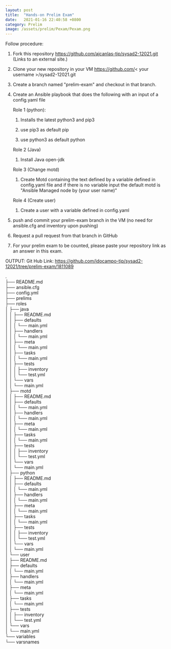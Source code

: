 ```yaml
---
layout: post
title:  "Hands-on Prelim Exam"
date:   2021-01-16 22:40:58 +0800
category: Prelim
image: /assets/prelim/Pexam/Pexam.png
---
```

Follow procedure:
1. Fork this repository https://github.com/ajcanlas-tip/sysad2-12021.git (Links to an external site.)

2. Clone your new repository in your VM https://github.com/< your username >/sysad2-12021.git

3. Create a branch named "prelim-exam" and checkout in that branch. 

4. Create an Ansible playbook that does the following with an input of a config.yaml file

    Role 1 (python):

      1. Installs the latest python3 and pip3

      2. use pip3 as default pip 

      3. use python3 as default python 

    Role 2 (Java)

      1. Install Java open-jdk

    Role 3 (Change motd)

      1. Create Motd containing the text defined by a variable defined in config.yaml file and if there is no variable input the default motd is "Ansible Managed node by (your user name)"

    Role 4 (Create user)

      1. Create a user with a variable defined in config.yaml

5. push and commit your prelim-exam branch in the VM (no need for ansible.cfg and inventory upon pushing)

6. Request a pull request from that branch in GitHub

7. For your prelim exam to be counted, please paste your repository link as an answer in this exam.


OUTPUT: 
Git Hub Link: https://github.com/jdocampo-tip/sysad2-12021/tree/prelim-exam/1811089

.  
├── README.md  
├── ansible.cfg  
├── config.yml  
├── prelims  
├── roles  
│   ├── java  
│   │   ├── README.md  
│   │   ├── defaults  
│   │   │   └── main.yml  
│   │   ├── handlers  
│   │   │   └── main.yml  
│   │   ├── meta  
│   │   │   └── main.yml  
│   │   ├── tasks  
│   │   │   └── main.yml  
│   │   ├── tests  
│   │   │   ├── inventory  
│   │   │   └── test.yml  
│   │   └── vars  
│   │       └── main.yml  
│   ├── motd  
│   │   ├── README.md  
│   │   ├── defaults  
│   │   │   └── main.yml  
│   │   ├── handlers  
│   │   │   └── main.yml  
│   │   ├── meta  
│   │   │   └── main.yml  
│   │   ├── tasks  
│   │   │   └── main.yml  
│   │   ├── tests  
│   │   │   ├── inventory  
│   │   │   └── test.yml  
│   │   └── vars  
│   │       └── main.yml  
│   ├── python  
│   │   ├── README.md  
│   │   ├── defaults  
│   │   │   └── main.yml  
│   │   ├── handlers  
│   │   │   └── main.yml  
│   │   ├── meta  
│   │   │   └── main.yml  
│   │   ├── tasks  
│   │   │   └── main.yml  
│   │   ├── tests  
│   │   │   ├── inventory  
│   │   │   └── test.yml  
│   │   └── vars  
│   │       └── main.yml  
│   └── user  
│       ├── README.md  
│       ├── defaults  
│       │   └── main.yml  
│       ├── handlers  
│       │   └── main.yml  
│       ├── meta  
│       │   └── main.yml  
│       ├── tasks  
│       │   └── main.yml  
│       ├── tests  
│       │   ├── inventory  
│       │   └── test.yml  
│       └── vars  
│           └── main.yml  
└── variables  
    └── varsnames 